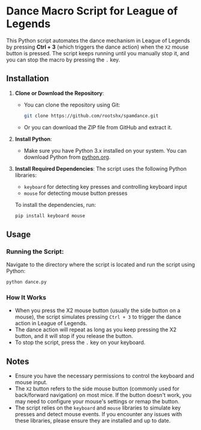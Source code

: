 # Dance Macro Script for League of Legends

This Python script automates the dance mechanism in League of Legends by pressing **Ctrl + 3** (which triggers the dance action) when the `X2` mouse button is pressed. The script keeps running until you manually stop it, and you can stop the macro by pressing the `.` key.

## Installation

1. **Clone or Download the Repository**:
   - You can clone the repository using Git:
     ```bash
     git clone https://github.com/rootshx/spamdance.git
     ```

   - Or you can download the ZIP file from GitHub and extract it.

2. **Install Python**:
   - Make sure you have Python 3.x installed on your system. You can download Python from [python.org](https://www.python.org/).

3. **Install Required Dependencies**:
   The script uses the following Python libraries:
   - `keyboard` for detecting key presses and controlling keyboard input
   - `mouse` for detecting mouse button presses

   To install the dependencies, run:
   ```bash
   pip install keyboard mouse
   ```

## Usage

### Running the Script:
Navigate to the directory where the script is located and run the script using Python:

```bash
python dance.py
```

### How It Works

- When you press the X2 mouse button (usually the side button on a mouse), the script simulates pressing `Ctrl + 3` to trigger the dance action in League of Legends.
- The dance action will repeat as long as you keep pressing the X2 button, and it will stop if you release the button.
- To stop the script, press the `.` key on your keyboard.

## Notes

- Ensure you have the necessary permissions to control the keyboard and mouse input.
- The `X2` button refers to the side mouse button (commonly used for back/forward navigation) on most mice. If the button doesn't work, you may need to configure your mouse's settings or remap the button.
- The script relies on the `keyboard` and `mouse` libraries to simulate key presses and detect mouse events. If you encounter any issues with these libraries, please ensure they are installed and up to date.
